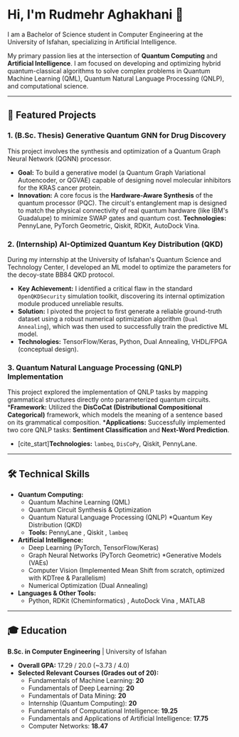 # Hi, I'm Rudmehr Aghakhani 👋

I am a Bachelor of Science student in Computer Engineering at the University of Isfahan, specializing in Artificial Intelligence.

My primary passion lies at the intersection of **Quantum Computing** and **Artificial Intelligence**. I am focused on developing and optimizing hybrid quantum-classical algorithms to solve complex problems in Quantum Machine Learning (QML), Quantum Natural Language Processing (QNLP), and computational science.

---

## 🚀 Featured Projects

### 1. (B.Sc. Thesis) Generative Quantum GNN for Drug Discovery

This project involves the synthesis and optimization of a Quantum Graph Neural Network (QGNN) processor.
* **Goal:** To build a generative model (a Quantum Graph Variational Autoencoder, or QGVAE) capable of designing novel molecular inhibitors for the KRAS cancer protein.
* **Innovation:** A core focus is the **Hardware-Aware Synthesis** of the quantum processor (PQC). The circuit's entanglement map is designed to match the physical connectivity of real quantum hardware (like IBM's Guadalupe) to minimize SWAP gates and quantum cost.
**Technologies:** PennyLane, PyTorch Geometric, Qiskit, RDKit, AutoDock Vina.

### 2. (Internship) AI-Optimized Quantum Key Distribution (QKD)

During my internship at the University of Isfahan's Quantum Science and Technology Center, I developed an ML model to optimize the parameters for the decoy-state BB84 QKD protocol.
* **Key Achievement:** I identified a critical flaw in the standard `OpenQKDSecurity` simulation toolkit, discovering its internal optimization module produced unreliable results.
* **Solution:** I pivoted the project to first generate a reliable ground-truth dataset using a robust numerical optimization algorithm (`Dual Annealing`), which was then used to successfully train the predictive ML model.
* **Technologies:** TensorFlow/Keras, Python, Dual Annealing, VHDL/FPGA (conceptual design).

### 3. Quantum Natural Language Processing (QNLP) Implementation

This project explored the implementation of QNLP tasks by mapping grammatical structures directly onto parameterized quantum circuits.
***Framework:** Utilized the **DisCoCat (Distributional Compositional Categorical)** framework, which models the meaning of a sentence based on its grammatical composition.
***Applications:** Successfully implemented two core QNLP tasks: **Sentiment Classification** and **Next-Word Prediction**.
* [cite_start]**Technologies:** `lambeq`, `DisCoPy`, Qiskit, PennyLane.

---

## 🛠️ Technical Skills

* **Quantum Computing:**
    * Quantum Machine Learning (QML) 
    * Quantum Circuit Synthesis & Optimization 
    * Quantum Natural Language Processing (QNLP) 
    *Quantum Key Distribution (QKD)
    * **Tools:** PennyLane , Qiskit , `lambeq` 
* **Artificial Intelligence:**
    * Deep Learning (PyTorch, TensorFlow/Keras)
    * Graph Neural Networks (PyTorch Geometric) 
    *Generative Models (VAEs)
    * Computer Vision (Implemented Mean Shift from scratch, optimized with KDTree & Parallelism) 
    * Numerical Optimization (Dual Annealing) 
* **Languages & Other Tools:**
    * Python, RDKit (Cheminformatics) , AutoDock Vina , MATLAB 

---

## 🎓 Education

**B.Sc. in Computer Engineering** | University of Isfahan 
* **Overall GPA:** 17.29 / 20.0 (~3.73 / 4.0) 
* **Selected Relevant Courses (Grades out of 20):**
    * Fundamentals of Machine Learning: **20**
    * Fundamentals of Deep Learning: **20**
    * Fundamentals of Data Mining: **20** 
    * Internship (Quantum Computing): **20** 
    * Fundamentals of Computational Intelligence: **19.25** 
    * Fundamentals and Applications of Artificial Intelligence: **17.75** 
    * Computer Networks: **18.47** 
